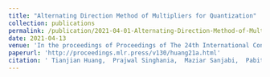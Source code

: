 ```yaml
---
title: "Alternating Direction Method of Multipliers for Quantization"
collection: publications
permalink: /publication/2021-04-01-Alternating-Direction-Method-of-Multipliers-for-Quantization
date: 2021-04-13
venue: 'In the proceedings of Proceedings of The 24th International Conference on Artificial Intelligence and Statistics'
paperurl: 'http://proceedings.mlr.press/v130/huang21a.html' 
citation: ' Tianjian Huang,  Prajwal Singhania,  Maziar Sanjabi,  Pabitra Mitra,  Meisam Razaviyayn, &quot;Alternating Direction Method of Multipliers for Quantization.&quot; In the proceedings of Proceedings of The 24th International Conference on Artificial Intelligence and Statistics, 2021.'
---
```

